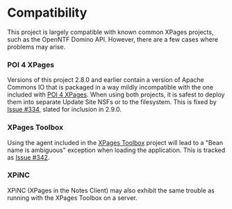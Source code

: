 # Compatibility

This project is largely compatible with known common XPages projects, such as the OpenNTF Domino API. However, there are a few cases where problems may arise.

### POI 4 XPages

Versions of this project 2.8.0 and earlier contain a version of Apache Commons IO that is packaged in a way mildly incompatible with the one included with [POI 4 XPages](https://openntf.org/main.nsf/project.xsp?r=project/POI%204%20XPages). When using both projects, it is safest to deploy them into separate Update Site NSFs or to the filesystem. This is fixed by [Issue #334](https://github.com/OpenNTF/org.openntf.xsp.jakartaee/issues/334), slated for inclusion in 2.9.0.

### XPages Toolbox

Using the agent included in the [XPages Toolbox](https://xpages.info/main.nsf/project.xsp?r=project/XPages%20Toolbox) project will lead to a "Bean name is ambiguous" exception when loading the application. This is tracked as [Issue #342](https://github.com/OpenNTF/org.openntf.xsp.jakartaee/issues/342).

### XPiNC

XPiNC (XPages in the Notes Client) may also exhibit the same trouble as running with the XPages Toolbox on a server.